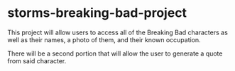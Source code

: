 # storms-breaking-bad-project

This project will allow users to access all of the Breaking Bad characters as well as 
their names, a photo of them, and their known occupation.

There will be a second portion that will allow the user to generate a quote from said
character.
